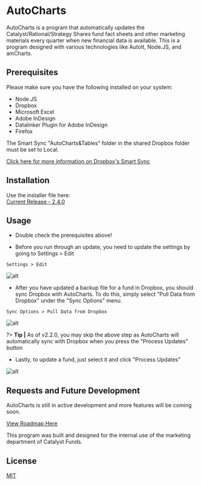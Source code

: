 # AutoCharts

AutoCharts is a program that automatically updates the Catalyst/Rational/Strategy Shares fund fact sheets and other marketing materials every quarter when new financial data is available. This is a program designed with various technologies like AutoIt, Node.JS, and amCharts.

## Prerequisites

Please make sure you have the following installed on your system:
* Node.JS
* Dropbox
* Microsoft Excel
* Adobe InDesign
* Datalinker Plugin for Adobe InDesign
* Firefox

The Smart Sync "AutoCharts&Tables" folder in the shared Dropbox folder must be set to Local. 

[Click here for more information on Dropbox's Smart Sync](https://help.dropbox.com/installs-integrations/sync-uploads/smart-sync)

## Installation

Use the installer file here:   
[Current Release - 2.4.0](https://github.com/oNevion/AutoCharts/releases/download/v2.4.0/AutoCharts_2.4.0_Installer.exe)

## Usage

* Double check the prerequisites above!

* Before you run through an update, you need to update the settings by going to Settings > Edit

`Settings > Edit`

![alt](/img/autocharts1.gif)  

* After you have updated a backup file for a fund in Dropbox, you should sync Dropbox with AutoCharts. To do this, simply select "Pull Data from Dropbox" under the "Sync Options" menu.  

`Sync Options > Pull Data from Dropbox`

![alt](/img/autocharts2.gif)  

?> **Tip |** As of v2.2.0, you may skip the above step as AutoCharts will automatically sync with Dropbox when you press the "Process Updates" button

* Lastly, to update a fund, just select it and click "Process Updates"

![alt](/img/autocharts3.gif)  

## Requests and Future Development
AutoCharts is still in active development and more features will be coming soon. 

[View Roadmap Here](https://github.com/oNevion/AutoCharts/projects/1?fullscreen=true)

This program was built and designed for the internal use of the marketing department of Catalyst Funds. 

## License
[MIT](https://choosealicense.com/licenses/mit/)